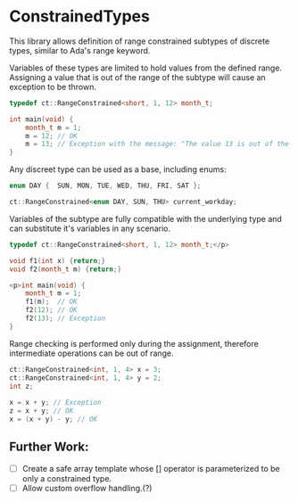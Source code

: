 ConstrainedTypes
================

This library allows definition of range constrained subtypes of discrete types, similar to Ada's range keyword.

Variables of these types are limited to hold values from the defined range. Assigning a value that is out of the range of the subtype will cause an exception to be thrown.

```C++
typedef ct::RangeConstrained<short, 1, 12> month_t;

int main(void) {
	month_t m = 1;
	m = 12; // OK
	m = 13; // Exception with the message: "The value 13 is out of the range [1, 12]"
}
```

Any discreet type can be used as a base, including enums:

```C++
enum DAY {  SUN, MON, TUE, WED, THU, FRI, SAT }; 

ct::RangeConstrained<enum DAY, SUN, THU> current_workday;
```

Variables of the subtype are fully compatible with the underlying type and can substitute it's variables in any scenario.

```C++
typedef ct::RangeConstrained<short, 1, 12> month_t;</p>

void f1(int x) {return;}
void f2(month_t m) {return;}

<p>int main(void) {
    month_t m = 1;
    f1(m);  // OK
    f2(12); // OK 
    f2(13); // Exception
}
```

Range checking is performed only during the assignment, therefore intermediate operations can be out of range.

```C++
ct::RangeConstrained<int, 1, 4> x = 3;
ct::RangeConstrained<int, 1, 4> y = 2;
int z;
	
x = x + y; // Exception
z = x + y; // OK
x = (x + y) - y; // OK

```

Further Work:
------
- [ ] Create a safe array template whose [] operator is parameterized to be only a constrained type.
- [ ] Allow custom overflow handling.(?)
